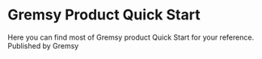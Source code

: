 # Gremsy Product Quick Start
Here you can find most of Gremsy product Quick Start for your reference.
Published by Gremsy

